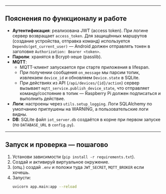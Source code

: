 
---

## Пояснения по функционалу и работе

- **Аутентификация**: реализована JWT (access token). При логине сервер возвращает `access_token`. Для защищённых маршрутов (создание устройства, отправка команд) используется `Depends(get_current_user)` — Android должен отправлять токен в заголовке `Authorization: Bearer <token>`.
- **Пароли**: хранятся в Bcrypt-хеше (passlib).
- **MQTT**:
  - MQTT-клиент запускается при старте приложения в lifespan.
  - При получении сообщения `on_message` мы парсим топик, извлекаем `device_id` и обновляем `Device.state` в SQLite.
  - При действиях из API (`/api/devices/{id}/action`) сервер вызывает `mqtt_service.publish_device_state`, что отправляет команду/состояние в топик — Raspberry Pi должен подписаться и выполнить действие.
- **Логи**: настроены через `utils.setup_logging`. Логи SQLAlchemy по умолчанию приглушены на WARNING, а пользовательские логи видны.
- **DB**: SQLite файл `iot_server.db` создаётся в корне при первом запуске (по `DATABASE_URL` в `config.py`).

---

## Запуск и проверка — пошагово

1. Установи зависимости (`pip install -r requirements.txt`).
2. Создай и активируй виртуальное окружение.
3. (опц.) создай `.env` и положи туда `JWT_SECRET`, `MQTT_BROKER` если хочешь.
4. Запусти:
   ```bash
   uvicorn app.main:app --reload
